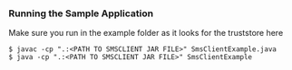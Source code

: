 ### Running the Sample Application
Make sure you run in the example folder as it looks for the truststore here

```
$ javac -cp ".:<PATH TO SMSCLIENT JAR FILE>" SmsClientExample.java
$ java -cp ".:<PATH TO SMSCLIENT JAR FILE>" SmsClientExample
```
